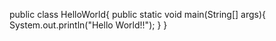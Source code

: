 

public class HelloWorld{
   public static void main(String[] args){
     System.out.println("Hello World!!");
   }
}
